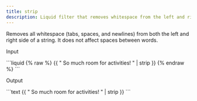 ```yaml
---
title: strip
description: Liquid filter that removes whitespace from the left and right sides of a string.
---
```

Removes all whitespace (tabs, spaces, and newlines) from both the left and right side of a string. It does not affect spaces between words.
<p class="code-label">Input</p>
```liquid
{% raw %}
{{ "          So much room for activities!          " | strip }}
{% endraw %}
```
<p class="code-label">Output</p>
```text
{{ "          So much room for activities!          " | strip }}
```